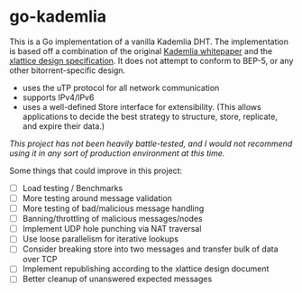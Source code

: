 go-kademlia
=======
This is a Go implementation of a vanilla Kademlia DHT. The implementation is based off a combination of the original [Kademlia whitepaper](https://pdos.csail.mit.edu/~petar/papers/maymounkov-kademlia-lncs.pdf) and the [xlattice design specification](http://xlattice.sourceforge.net/components/protocol/kademlia/specs.html). It does not attempt to conform to BEP-5, or any other bitorrent-specific design.

-  uses the uTP protocol for all network communication
-  supports IPv4/IPv6
-  uses a well-defined Store interface for extensibility. (This allows applications to decide the best strategy to structure, store, replicate, and expire their data.)

_This project has not been heavily battle-tested, and I would not recommend using it in any sort of production environment at this time._

Some things that could improve in this project:
- [ ] Load testing / Benchmarks
- [ ] More testing around message validation
- [ ] More testing of bad/malicious message handling
- [ ] Banning/throttling of malicious messages/nodes
- [ ] Implement UDP hole punching via NAT traversal
- [ ] Use loose parallelism for iterative lookups
- [ ] Consider breaking store into two messages and transfer bulk of data over TCP
- [ ] Implement republishing according to the xlattice design document
- [ ] Better cleanup of unanswered expected messages
